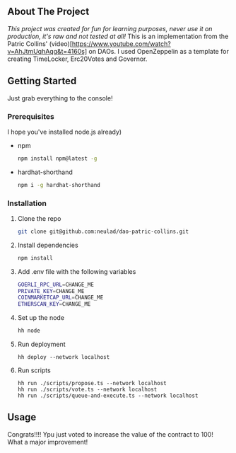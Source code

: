 <!-- ABOUT THE PROJECT -->
## About The Project
*This project was created for fun for learning purposes, never use it on production, it's raw and not tested at all!*
This is an implementation from the Patric Collins' (video)[https://www.youtube.com/watch?v=AhJtmUqhAqg&t=4160s] on DAOs. I used OpenZeppelin as
a template for creating TimeLocker, Erc20Votes and Governor.

<!-- GETTING STARTED -->
## Getting Started

Just grab everything to the console!

### Prerequisites

I hope you've installed node.js already)
* npm
  ```sh
  npm install npm@latest -g
  ```
* hardhat-shorthand
  ```sh
  npm i -g hardhat-shorthand
  ```

### Installation

1. Clone the repo
   ```sh
   git clone git@github.com:neulad/dao-patric-collins.git
   ```
2. Install dependencies
   ```sh
   npm install
   ```
3. Add .env file with the following variables
   ```sh
   GOERLI_RPC_URL=CHANGE_ME
   PRIVATE_KEY=CHANGE_ME
   COINMARKETCAP_URL=CHANGE_ME
   ETHERSCAN_KEY=CHANGE_ME
   ```
4. Set up the node
   ```sh
   hh node
   ```
5. Run deployment
   ```
   hh deploy --network localhost
   ```
6. Run scripts
   ```
   hh run ./scripts/propose.ts --network localhost
   hh run ./scripts/vote.ts --network localhost
   hh run ./scripts/queue-and-execute.ts --network localhost
   ```

<!-- USAGE EXAMPLES -->
## Usage
Congrats!!!!
Ypu just voted to increase the value of the contract to 100! What a major improvement!
